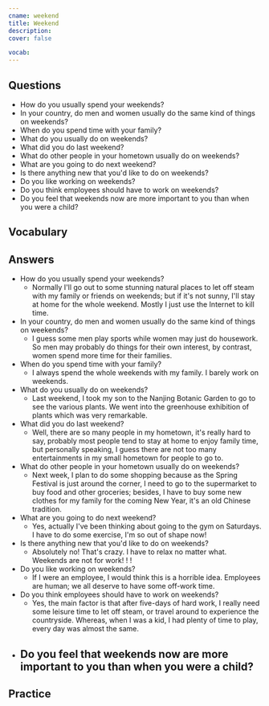 ```yaml
---
cname: weekend
title: Weekend
description: 
cover: false

vocab:
---
```

<banner></banner>

## Questions

- How do you usually spend your weekends?
- In your country, do men and women usually do the same kind of things on weekends?
- When do you spend time with your family?
- What do you usually do on weekends?
- What did you do last weekend?
- What do other people in your hometown usually do on weekends?
- What are you going to do next weekend?
- Is there anything new that you&#39;d like to do on weekends?
- Do you like working on weekends?
- Do you think employees should have to work on weekends?
- Do you feel that weekends now are more important to you than when you were a child?

## Vocabulary

<vocab-box></vocab-box>

## Answers

- How do you usually spend your weekends?
  - Normally I&#39;ll go out to some stunning natural places to let off steam with my family or friends on weekends; but if it&#39;s not sunny, I&#39;ll stay at home for the whole weekend. Mostly I just use the Internet to kill time.
- In your country, do men and women usually do the same kind of things on weekends?
  - I guess some men play sports while women may just do housework. So men may probably do things for their own interest, by contrast, women spend more time for their families.
- When do you spend time with your family?
  - I always spend the whole weekends with my family. I barely work on weekends.
- What do you usually do on weekends?
  - Last weekend, I took my son to the Nanjing Botanic Garden to go to see the various plants. We went into the greenhouse exhibition of plants which was very remarkable.
- What did you do last weekend?
  - Well, there are so many people in my hometown, it&#39;s really hard to say, probably most people tend to stay at home to enjoy family time, but personally speaking, I guess there are not too many entertainments in my small hometown for people to go to.
- What do other people in your hometown usually do on weekends?
  - Next week, I plan to do some shopping because as the Spring Festival is just around the corner, I need to go to the supermarket to buy food and other groceries; besides, I have to buy some new clothes for my family for the coming New Year, it&#39;s an old Chinese tradition.
- What are you going to do next weekend?
  - Yes, actually I&#39;ve been thinking about going to the gym on Saturdays. I have to do some exercise, I&#39;m so out of shape now!
- Is there anything new that you&#39;d like to do on weekends?
  - Absolutely no! That&#39;s crazy. I have to relax no matter what. Weekends are not for work! ! !
- Do you like working on weekends?
  - If I were an employee, I would think this is a horrible idea. Employees are human; we all deserve to have some off-work time.
- Do you think employees should have to work on weekends?
  - Yes, the main factor is that after five-days of hard work, I really need some leisure time to let off steam, or travel around to experience the countryside. Whereas, when I was a kid, I had plenty of time to play, every day was almost the same.
- Do you feel that weekends now are more important to you than when you were a child?
  - 

## Practice

<qrfooter></qrfooter>
